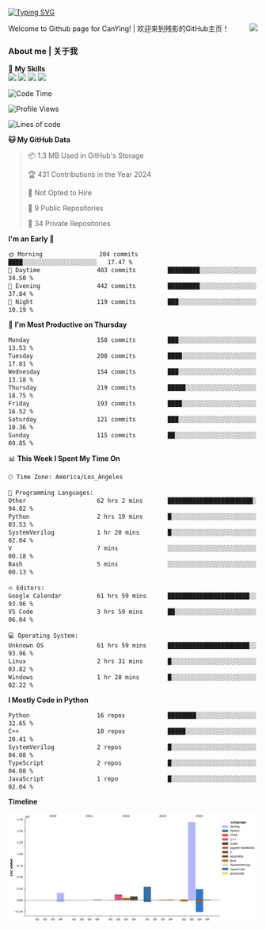 [![Typing SVG](https://readme-typing-svg.herokuapp.com?size=25&duration=3500&color=00FFFF&vCenter=true&width=250&height=40&lines=Hi+Welcome+%F0%9F%91%8B%F0%9F%8F%BB;I'm+CanYing|残影)](https://git.io/typing-svg)

<a href="#">
  <img align="right" src="https://github-readme-stats.vercel.app/api?username=CanYing0913&count_private=true&rank_icon=github&show_icons=true&bg_color=15,f2f7fd,E0EAFC&" />
</a>

Welcome to Github page for CanYing! | 欢迎来到残影的GitHub主页！

### About me | 关于我

🌟 **My Skills**  
![](https://img.shields.io/badge/-C-A8B9CC?style=flat-square&logo=C&logoColor=fff)
![](https://img.shields.io/badge/-C++-00599C?style=flat-square&logo=Cpp&logoColor=fff)
![](https://img.shields.io/badge/-Python-3776AB?style=flat-square&logo=Python&logoColor=fff)
![](https://img.shields.io/badge/-Linux-000000?style=flat-square&logo=Linux&logoColor=fff)

<!--START_SECTION:waka-->
![Code Time](http://img.shields.io/badge/Code%20Time-976%20hrs%2041%20mins-blue)

![Profile Views](http://img.shields.io/badge/Profile%20Views-9-blue)

![Lines of code](https://img.shields.io/badge/From%20Hello%20World%20I%27ve%20Written-26.4%20million%20lines%20of%20code-blue)

**🐱 My GitHub Data** 

> 📦 1.3 MB Used in GitHub's Storage 
 > 
> 🏆 431 Contributions in the Year 2024
 > 
> 🚫 Not Opted to Hire
 > 
> 📜 9 Public Repositories 
 > 
> 🔑 34 Private Repositories 
 > 
**I'm an Early 🐤** 

```text
🌞 Morning                204 commits         ████░░░░░░░░░░░░░░░░░░░░░   17.47 % 
🌆 Daytime                403 commits         █████████░░░░░░░░░░░░░░░░   34.50 % 
🌃 Evening                442 commits         █████████░░░░░░░░░░░░░░░░   37.84 % 
🌙 Night                  119 commits         ███░░░░░░░░░░░░░░░░░░░░░░   10.19 % 
```
📅 **I'm Most Productive on Thursday** 

```text
Monday                   158 commits         ███░░░░░░░░░░░░░░░░░░░░░░   13.53 % 
Tuesday                  208 commits         ████░░░░░░░░░░░░░░░░░░░░░   17.81 % 
Wednesday                154 commits         ███░░░░░░░░░░░░░░░░░░░░░░   13.18 % 
Thursday                 219 commits         █████░░░░░░░░░░░░░░░░░░░░   18.75 % 
Friday                   193 commits         ████░░░░░░░░░░░░░░░░░░░░░   16.52 % 
Saturday                 121 commits         ███░░░░░░░░░░░░░░░░░░░░░░   10.36 % 
Sunday                   115 commits         ██░░░░░░░░░░░░░░░░░░░░░░░   09.85 % 
```


📊 **This Week I Spent My Time On** 

```text
🕑︎ Time Zone: America/Los_Angeles

💬 Programming Languages: 
Other                    62 hrs 2 mins       ████████████████████████░   94.02 % 
Python                   2 hrs 19 mins       █░░░░░░░░░░░░░░░░░░░░░░░░   03.53 % 
SystemVerilog            1 hr 20 mins        █░░░░░░░░░░░░░░░░░░░░░░░░   02.04 % 
V                        7 mins              ░░░░░░░░░░░░░░░░░░░░░░░░░   00.18 % 
Bash                     5 mins              ░░░░░░░░░░░░░░░░░░░░░░░░░   00.13 % 

🔥 Editors: 
Google Calendar          61 hrs 59 mins      ███████████████████████░░   93.96 % 
VS Code                  3 hrs 59 mins       ██░░░░░░░░░░░░░░░░░░░░░░░   06.04 % 

💻 Operating System: 
Unknown OS               61 hrs 59 mins      ███████████████████████░░   93.96 % 
Linux                    2 hrs 31 mins       █░░░░░░░░░░░░░░░░░░░░░░░░   03.82 % 
Windows                  1 hr 28 mins        █░░░░░░░░░░░░░░░░░░░░░░░░   02.22 % 
```

**I Mostly Code in Python** 

```text
Python                   16 repos            ████████░░░░░░░░░░░░░░░░░   32.65 % 
C++                      10 repos            █████░░░░░░░░░░░░░░░░░░░░   20.41 % 
SystemVerilog            2 repos             █░░░░░░░░░░░░░░░░░░░░░░░░   04.08 % 
TypeScript               2 repos             █░░░░░░░░░░░░░░░░░░░░░░░░   04.08 % 
JavaScript               1 repo              █░░░░░░░░░░░░░░░░░░░░░░░░   02.04 % 
```



**Timeline**

![Lines of Code chart](https://raw.githubusercontent.com/CanYing0913/CanYing0913/master/assets/bar_graph.png)


<!--END_SECTION:waka-->
